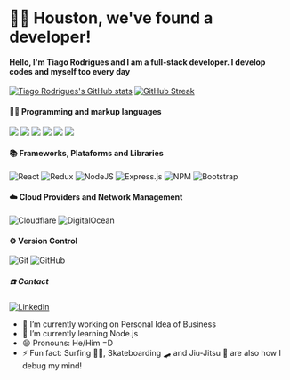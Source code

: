 # 🧑‍🚀 Houston, we've found a developer!

#### Hello, I'm Tiago Rodrigues and I am a full-stack developer. I develop codes and myself too every day

[![Tiago Rodrigues's GitHub stats](https://github-readme-stats.vercel.app/api?username=tiagorodriguesdev&theme=dark&show_icons=true)](https://github.com/tiagorodriguesdev/github-readme-stats)
[![GitHub Streak](http://github-readme-streak-stats.herokuapp.com?user=tiagorodriguesdev&theme=dark)](https://git.io/streak-stats)


#### 👨‍💻 Programming and markup languages
<p align="left">
   <a href="https://github.com/search?q=user%3Atiagorodriguesdev+language%3Atypescript&type=code"> <img src="https://img.shields.io/badge/typescript-%23007ACC.svg?style=for-the-badge&logo=typescript&logoColor=white"></a>
<a href="https://github.com/search?q=user%3Atiagorodriguesdev+language%3Ajavascript&type=code"><img src="https://img.shields.io/badge/javascript-%23323330.svg?style=for-the-badge&logo=javascript&logoColor=%23F7DF1E"></a>
<a href="https://github.com/search?q=user%3Atiagorodriguesdev+language%3Aphp&type=code"> <img src="https://img.shields.io/badge/php-%23777BB4.svg?style=for-the-badge&logo=php&logoColor=white"></a>
  <a href="#"> <img src="https://img.shields.io/badge/shell_script-%23121011.svg?style=for-the-badge&logo=gnu-bash&logoColor=white"></a>
  <a href="https://github.com/search?q=user%3Atiagorodriguesdev+language%3Ahtml&type=code"> <img src="https://img.shields.io/badge/html5-%23E34F26.svg?style=for-the-badge&logo=html5&logoColor=white"></a>
  <a href="https://github.com/search?q=user%3Atiagorodriguesdev+language%3Acss&type=code"> <img src="https://img.shields.io/badge/css3-%231572B6.svg?style=for-the-badge&logo=css3&logoColor=white"></a>
</p>


#### 📚 Frameworks, Plataforms and Libraries


![React](https://img.shields.io/badge/react-%2320232a.svg?style=for-the-badge&logo=react&logoColor=%2361DAFB)
![Redux](https://img.shields.io/badge/redux-%23593d88.svg?style=for-the-badge&logo=redux&logoColor=white)
![NodeJS](https://img.shields.io/badge/node.js-6DA55F?style=for-the-badge&logo=node.js&logoColor=white)
![Express.js](https://img.shields.io/badge/express.js-%23404d59.svg?style=for-the-badge&logo=express&logoColor=%2361DAFB)
![NPM](https://img.shields.io/badge/NPM-%23000000.svg?style=for-the-badge&logo=npm&logoColor=white)
![Bootstrap](https://img.shields.io/badge/bootstrap-%23563D7C.svg?style=for-the-badge&logo=bootstrap&logoColor=white)

#### ☁️ Cloud Providers and Network Management
![Cloudflare](https://img.shields.io/badge/Cloudflare-F38020?style=for-the-badge&logo=Cloudflare&logoColor=white)
![DigitalOcean](https://img.shields.io/badge/DigitalOcean-%230167ff.svg?style=for-the-badge&logo=digitalOcean&logoColor=white)

#### ⚙️ Version Control
![Git](https://img.shields.io/badge/git-%23F05033.svg?style=for-the-badge&logo=git&logoColor=white)
![GitHub](https://img.shields.io/badge/github-%23121011.svg?style=for-the-badge&logo=github&logoColor=white)


##### ☎️ Contact
<a href="https://www.linkedin.com/in/tiagolimarodrigues/">![LinkedIn](https://img.shields.io/badge/linkedin-%230077B5.svg?style=for-the-badge&logo=linkedin&logoColor=white)</a>


- 🔭 I’m currently working on Personal Idea of Business
- 🌱 I’m currently learning Node.js
- 😄 Pronouns: He/Him =D
- ⚡ Fun fact: Surfing 🏄‍♂️, Skateboarding 🛹 and Jiu-Jitsu 🥋 are also how I debug my mind!

